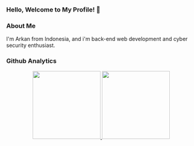 ### Hello, Welcome to My Profile! 👋
### About Me
I'm Arkan from Indonesia, and i'm back-end web development and cyber security enthusiast.
### Github Analytics
<p align="center">
<a href="https://github.com/arkanrosyid">
  <img height="180em" src="https://github-readme-stats-eight-theta.vercel.app/api?username=arkanrosyid&show_icons=true&theme=algolia&include_all_commits=true&count_private=true"/>
  <img height="180em" src="https://github-readme-stats-eight-theta.vercel.app/api/top-langs/?username=arkanrosyid&layout=compact&langs_count=8&theme=algolia"/>
</a>
</p>

<!-- [![Arkan Rosyid's GitHub stats](https://github-readme-stats.vercel.app/api?username=arkanrosyid)](https://github.com/anuraghazra/github-readme-stats)
 -->
